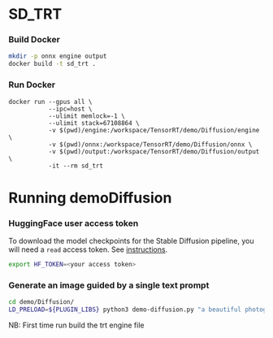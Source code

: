 # SD_TRT


### Build Docker

```bash
mkdir -p onnx engine output
docker build -t sd_trt .
```

### Run Docker

```
docker run --gpus all \
           --ipc=host \
           --ulimit memlock=-1 \
           --ulimit stack=67108864 \
           -v $(pwd)/engine:/workspace/TensorRT/demo/Diffusion/engine \
           -v $(pwd)/onnx:/workspace/TensorRT/demo/Diffusion/onnx \
           -v $(pwd)/output:/workspace/TensorRT/demo/Diffusion/output \
           -it --rm sd_trt
```

# Running demoDiffusion

### HuggingFace user access token

To download the model checkpoints for the Stable Diffusion pipeline, you will need a `read` access token. See [instructions](https://huggingface.co/docs/hub/security-tokens).

```bash
export HF_TOKEN=<your access token>
```

### Generate an image guided by a single text prompt

```bash
cd demo/Diffusion/
LD_PRELOAD=${PLUGIN_LIBS} python3 demo-diffusion.py "a beautiful photograph of Mt. Fuji during cherry blossom" --hf-token=$HF_TOKEN -v
```

NB: First time run build the trt engine file